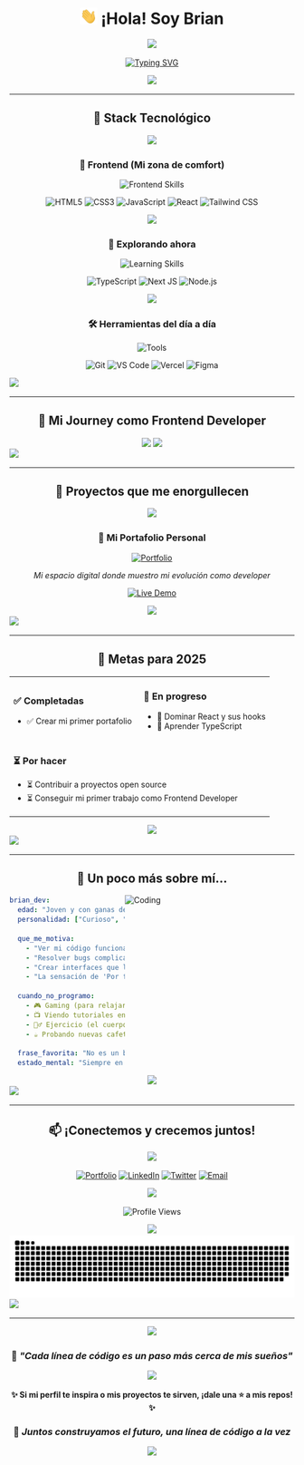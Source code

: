 <div align="center">

# <img src="https://raw.githubusercontent.com/ABSphreak/ABSphreak/master/gifs/Hi.gif" width="30px"> ¡Hola! Soy Brian

<img src="https://user-images.githubusercontent.com/73097560/115834477-dbab4500-a447-11eb-908a-139a6edaec5c.gif">

[![Typing SVG](https://readme-typing-svg.herokuapp.com?font=Fira+Code&size=28&duration=3000&pause=1000&color=8B5CF6&center=true&vCenter=true&multiline=true&width=600&height=80&lines=Frontend+Developer+%F0%9F%92%9C;Creando+experiencias+digitales;Siempre+aprendiendo+algo+nuevo)](https://git.io/typing-svg)

<img src="https://capsule-render.vercel.app/api?type=waving&color=gradient&customColorList=12&height=100&section=footer"/>

</div>

---

<div align="center">

## 🚀 Stack Tecnológico

<img src="https://user-images.githubusercontent.com/73097560/115834477-dbab4500-a447-11eb-908a-139a6edaec5c.gif">

### 💫 Frontend (Mi zona de comfort)

<p align="center">
  <img src="https://skillicons.dev/icons?i=html,css,js,react,tailwind" alt="Frontend Skills" />
</p>

![HTML5](https://img.shields.io/badge/HTML5-E34F26?style=for-the-badge&logo=html5&logoColor=white)
![CSS3](https://img.shields.io/badge/CSS3-1572B6?style=for-the-badge&logo=css3&logoColor=white)
![JavaScript](https://img.shields.io/badge/JavaScript-F7DF1E?style=for-the-badge&logo=javascript&logoColor=black)
![React](https://img.shields.io/badge/React-61DAFB?style=for-the-badge&logo=react&logoColor=black)
![Tailwind CSS](https://img.shields.io/badge/Tailwind_CSS-38B2AC?style=for-the-badge&logo=tailwind-css&logoColor=white)

<img src="https://capsule-render.vercel.app/api?type=rect&color=gradient&customColorList=5&height=2&section=header"/>

### 🔮 Explorando ahora

<p align="center">
  <img src="https://skillicons.dev/icons?i=ts,nextjs,nodejs" alt="Learning Skills" />
</p>

![TypeScript](https://img.shields.io/badge/TypeScript-007ACC?style=for-the-badge&logo=typescript&logoColor=white)
![Next JS](https://img.shields.io/badge/Next-black?style=for-the-badge&logo=next.js&logoColor=white)
![Node.js](https://img.shields.io/badge/Node.js-43853D?style=for-the-badge&logo=node.js&logoColor=white)

<img src="https://capsule-render.vercel.app/api?type=rect&color=gradient&customColorList=8&height=2&section=header"/>

### 🛠️ Herramientas del día a día

<p align="center">
  <img src="https://skillicons.dev/icons?i=git,vscode,vercel,figma" alt="Tools" />
</p>

![Git](https://img.shields.io/badge/GIT-E44C30?style=for-the-badge&logo=git&logoColor=white)
![VS Code](https://img.shields.io/badge/Visual_Studio_Code-0078D4?style=for-the-badge&logo=visual%20studio%20code&logoColor=white)
![Vercel](https://img.shields.io/badge/Vercel-000000?style=for-the-badge&logo=vercel&logoColor=white)
![Figma](https://img.shields.io/badge/Figma-F24E1E?style=for-the-badge&logo=figma&logoColor=white)

</div>

<img src="https://capsule-render.vercel.app/api?type=waving&color=gradient&customColorList=24&height=100&section=footer"/>

---

<div align="center">

## 🌟 Mi Journey como Frontend Developer

<img src="https://readme-typing-svg.herokuapp.com?font=Fira+Code&size=22&duration=2000&pause=500&color=8B5CF6&center=true&vCenter=true&multiline=true&repeat=true&width=800&height=120&lines=💪+Dominando:+HTML5+%7C+CSS3+%7C+JavaScript;🔥+Aprendiendo:+React+%7C+TypeScript+%7C+Tailwind;🚀+Próximo+nivel:+Next.js+%7C+Node.js+%7C+Fullstack;✨+Estado:+En+construcción+pero+con+mucha+pasión"/>

<img src="https://user-images.githubusercontent.com/73097560/115834477-dbab4500-a447-11eb-908a-139a6edaec5c.gif">

</div>

<img src="https://capsule-render.vercel.app/api?type=waving&color=gradient&customColorList=12&height=80&section=footer"/>

---

<div align="center">

## 🎯 Proyectos que me enorgullecen

<img src="https://capsule-render.vercel.app/api?type=cylinder&color=gradient&customColorList=6&height=100&section=header&text=Portfolio&fontSize=30&fontColor=fff"/>

### 🌟 Mi Portafolio Personal

[![Portfolio](https://img.shields.io/badge/🚀_Ver_Portfolio-8B5CF6?style=for-the-badge&logoColor=white)](https://mi-portafolio-h34tfzg79-brians-projects-3a29f8e0.vercel.app/)

*Mi espacio digital donde muestro mi evolución como developer*

[![Live Demo](https://img.shields.io/badge/🌐_Demo_Live-FF6B6B?style=for-the-badge&logoColor=white)](https://mi-portafolio-two-lake.vercel.app/)

<img src="https://github-readme-stats.vercel.app/api/pin/?username=TU_USERNAME&repo=mi-portafolio&theme=tokyonight&bg_color=1a1b27&title_color=8b5cf6&text_color=ffffff&icon_color=8b5cf6&border_color=8b5cf6"/>

</div>

<img src="https://capsule-render.vercel.app/api?type=waving&color=gradient&customColorList=18&height=80&section=footer"/>

---

<div align="center">

## 🎯 Metas para 2025

<table>
<tr>
<td width="50%">

### ✅ **Completadas**
- ✅ Crear mi primer portafolio

</td>
<td width="50%">

### 🔄 **En progreso**
- 🔄 Dominar React y sus hooks
- 🔄 Aprender TypeScript

</td>
</tr>
<tr>
<td colspan="2">

### ⏳ **Por hacer**
- ⏳ Contribuir a proyectos open source
- ⏳ Conseguir mi primer trabajo como Frontend Developer

</td>
</tr>
</table>

<img src="https://github-readme-streak-stats.herokuapp.com/?user=TU_USERNAME&theme=tokyonight&hide_border=true&background=1a1b27&ring=8b5cf6&fire=8b5cf6&currStreakLabel=8b5cf6"/>

</div>

<img src="https://capsule-render.vercel.app/api?type=waving&color=gradient&customColorList=30&height=80&section=footer"/>

---

<div align="center">

## 💭 Un poco más sobre mí...

</div>

<img align="right" alt="Coding" width="300" src="https://cdn.dribbble.com/users/1162077/screenshots/3848914/programmer.gif">

```yaml
brian_dev:
  edad: "Joven y con ganas de aprender"
  personalidad: ["Curioso", "Perseverante", "Creativo"]
  
  que_me_motiva:
    - "Ver mi código funcionando perfectamente"
    - "Resolver bugs complicados (después de mucho café)"
    - "Crear interfaces que la gente realmente use"
    - "La sensación de 'Por fin funciona!' 🎉"
  
  cuando_no_programo:
    - 🎮 Gaming (para relajar la mente)
    - 📺 Viendo tutoriales en YouTube
    - 🏃‍♂️ Ejercicio (el cuerpo también necesita mantenimiento)
    - ☕ Probando nuevas cafeterías
  
  frase_favorita: "No es un bug, es una feature no documentada"
  estado_mental: "Siempre en modo aprendizaje 🧠"
```

<div align="center">

<img src="https://github-readme-stats.vercel.app/api?username=TU_USERNAME&show_icons=true&theme=tokyonight&bg_color=1a1b27&title_color=8b5cf6&text_color=ffffff&icon_color=8b5cf6&border_color=8b5cf6"/>

</div>

<img src="https://capsule-render.vercel.app/api?type=waving&color=gradient&customColorList=15&height=80&section=footer"/>

---

<div align="center">

## 📫 ¡Conectemos y crecemos juntos!

<img src="https://capsule-render.vercel.app/api?type=rounded&color=gradient&customColorList=3&height=80&section=header&text=Contacto&fontSize=25&fontColor=fff"/>

[![Portfolio](https://img.shields.io/badge/🌐_Portfolio-8B5CF6?style=for-the-badge&logoColor=white)](https://mi-portafolio-h34tfzg79-brians-projects-3a29f8e0.vercel.app/)
[![LinkedIn](https://img.shields.io/badge/LinkedIn-0077B5?style=for-the-badge&logo=linkedin&logoColor=white)](https://linkedin.com/in/tu-perfil)
[![Twitter](https://img.shields.io/badge/Twitter-1DA1F2?style=for-the-badge&logo=twitter&logoColor=white)](https://twitter.com/tu-usuario)
[![Email](https://img.shields.io/badge/Gmail-D14836?style=for-the-badge&logo=gmail&logoColor=white)](mailto:tu-email@gmail.com)

<img src="https://capsule-render.vercel.app/api?type=rect&color=gradient&customColorList=12&height=2&section=header"/>

![Profile Views](https://komarev.com/ghpvc/?username=TU_USERNAME&color=blueviolet&style=for-the-badge&label=Visitors)

<div align="center">
  <img src="https://github-readme-activity-graph.vercel.app/graph?username=TU_USERNAME&bg_color=1a1b27&color=8b5cf6&line=8b5cf6&point=ffffff&area_color=8b5cf6&area=true&hide_border=true"/>
</div>

<img src="https://raw.githubusercontent.com/Platane/snk/output/github-contribution-grid-snake-dark.svg" alt="Snake animation" />

</div>

<img src="https://capsule-render.vercel.app/api?type=waving&color=gradient&customColorList=6&height=120&section=footer"/>

---

<div align="center">

<img src="https://capsule-render.vercel.app/api?type=cylinder&color=gradient&customColorList=30&height=150&section=header&text=Gracias%20por%20visitar&fontSize=30&fontColor=fff&desc=Let's%20code%20together!&descSize=15&descAlignY=75"/>

### 💫 *"Cada línea de código es un paso más cerca de mis sueños"*

<img src="https://user-images.githubusercontent.com/73097560/115834477-dbab4500-a447-11eb-908a-139a6edaec5c.gif">

**✨ Si mi perfil te inspira o mis proyectos te sirven, ¡dale una ⭐ a mis repos! ✨**

### 🚀 *Juntos construyamos el futuro, una línea de código a la vez*

<img src="https://capsule-render.vercel.app/api?type=waving&color=gradient&customColorList=12&height=100&section=footer"/>

</div>
